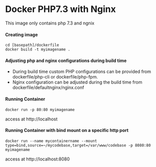 # Docker PHP7.3 with Nginx

This image only contains php 7.3 and ngnix
#### Creating image
```
cd [basepath]/dockerfile
docker build -t myimagename .
```
#### Adjusting php and nginx configurations during build time
- During build time custom PHP configurations can be provided from dockerfile/php-cli or dockerfile/php-fpm.
- Nginx configuration can be adjusted during the build time from dockerfile/defaultnginx/nginx.conf

#### Running Container
```
docker run -p 80:80 myimagename
```
access at http://localhost

#### Running Container with bind mount on a specific http port
```
docker run --name mycontainername --mount type=bind,source=~/mycodebase,target=/var/www/codebase -p 8080:80 myimagename
```
access at http://localhost:8080

